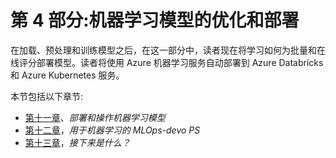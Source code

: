 <title>Section 4: Optimization and Deployment of Machine Learning Models</title> 

# 第 4 部分:机器学习模型的优化和部署

在加载、预处理和训练模型之后，在这一部分中，读者现在将学习如何为批量和在线评分部署模型。读者将使用 Azure 机器学习服务自动部署到 Azure Databricks 和 Azure Kubernetes 服务。

本节包括以下章节:

*   [第十一章](c6e3ad17-9212-42ee-ae25-b111e530518a.xhtml)、*部署和操作机器学习模型*
*   [第十二章](497b7b03-3092-480f-a1cd-cdede64dc2ed.xhtml)，*用于机器学习的 MLOps-devo PS*
*   [第十三章](f69300f1-a1d9-4a9d-b756-21cfabe57d07.xhtml)，*接下来是什么？*